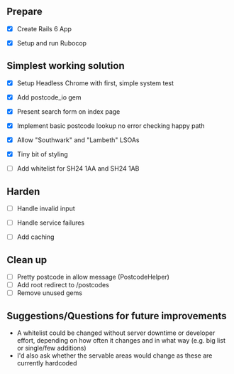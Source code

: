 ## Prepare

- [x] Create Rails 6 App
- [x] Setup and run Rubocop


## Simplest working solution

- [x] Setup Headless Chrome with first, simple system test
- [x] Add postcode_io gem
- [x] Present search form on index page
- [x] Implement basic postcode lookup no error checking happy path
- [x] Allow "Southwark" and "Lambeth" LSOAs
- [x] Tiny bit of styling
- [ ] Add whitelist for SH24 1AA and SH24 1AB


## Harden

- [ ] Handle invalid input
- [ ] Handle service failures
- [ ] Add caching


## Clean up

- [ ] Pretty postcode in allow message (PostcodeHelper)
- [ ] Add root redirect to /postcodes
- [ ] Remove unused gems

## Suggestions/Questions for future improvements

- A whitelist could be changed without server downtime or developer effort,
  depending on how often it changes and in what way (e.g. big list or single/few additions)
- I'd also ask whether the servable areas would change as these are currently hardcoded
